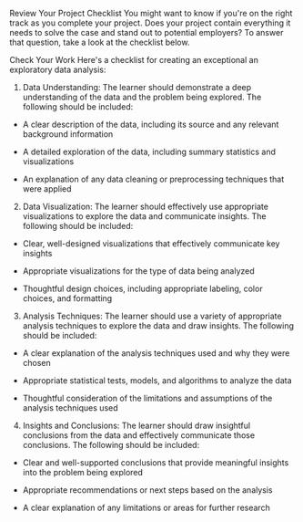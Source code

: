 Review Your Project Checklist
You might want to know if you're on the right track as you complete your project. Does your project contain everything it needs to solve the case and stand out to potential employers? To answer that question, take a look at the checklist  below. 

Check Your Work
Here's a checklist for creating an exceptional an exploratory data analysis:

1. Data Understanding: The learner should demonstrate a deep understanding of the data and the problem being explored. The following should be included:

- A clear description of the data, including its source and any relevant background information

- A detailed exploration of the data, including summary statistics and visualizations

- An explanation of any data cleaning or preprocessing techniques that were applied 

2. Data Visualization: The learner should effectively use appropriate visualizations to explore the data and communicate insights. The following should be included:

- Clear, well-designed visualizations that effectively communicate key insights

- Appropriate visualizations for the type of data being analyzed

- Thoughtful design choices, including appropriate labeling, color choices, and formatting 

3. Analysis Techniques: The learner should use a variety of appropriate analysis techniques to explore the data and draw insights. The following should be included:

- A clear explanation of the analysis techniques used and why they were chosen

- Appropriate statistical tests, models, and algorithms to analyze the data

- Thoughtful consideration of the limitations and assumptions of the analysis techniques used 

4. Insights and Conclusions: The learner should draw insightful conclusions from the data and effectively communicate those conclusions. The following should be included:

- Clear and well-supported conclusions that provide meaningful insights into the problem being explored

- Appropriate recommendations or next steps based on the analysis

- A clear explanation of any limitations or areas for further research
